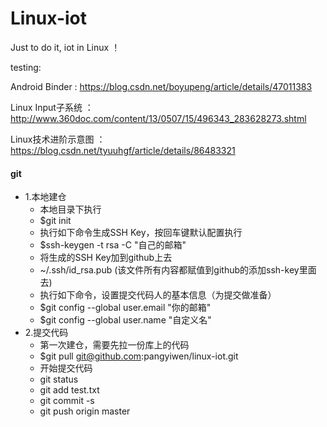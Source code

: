 # Linux-iot
Just to do it, iot in Linux ！

testing:

Android Binder : https://blog.csdn.net/boyupeng/article/details/47011383

Linux Input子系统 ：http://www.360doc.com/content/13/0507/15/496343_283628273.shtml

Linux技术进阶示意图 ： https://blog.csdn.net/tyuuhgf/article/details/86483321


#### git
* 1.本地建仓
  + 本地目录下执行
  + $git init
  + 执行如下命令生成SSH Key，按回车键默认配置执行
  + $ssh-keygen -t rsa -C "自己的邮箱"
  + 将生成的SSH Key加到github上去
  + ~/.ssh/id_rsa.pub  (该文件所有内容都赋值到github的添加ssh-key里面去)
  + 执行如下命令，设置提交代码人的基本信息（为提交做准备）
  + $git config --global user.email "你的邮箱"
  + $git config --global user.name "自定义名" 
* 2.提交代码
  - 第一次建仓，需要先拉一份库上的代码
  - $git pull git@github.com:pangyiwen/linux-iot.git
  - 开始提交代码
  - git status
  - git add test.txt
  - git commit -s
  - git push origin master



